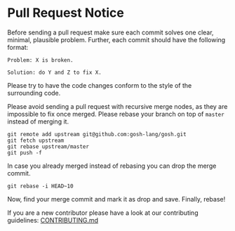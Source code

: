 # Pull Request Notice

Before sending a pull request make sure each commit solves one clear, minimal,
plausible problem. Further, each commit should have the following format:

```
Problem: X is broken.

Solution: do Y and Z to fix X.
```

Please try to have the code changes conform to the style of the surrounding code.

Please avoid sending a pull request with recursive merge nodes, as they
are impossible to fix once merged. Please rebase your branch on
top of `master` instead of merging it.

```
git remote add upstream git@github.com:gosh-lang/gosh.git
git fetch upstream
git rebase upstream/master
git push -f
```

In case you already merged instead of rebasing you can drop the merge commit.

```
git rebase -i HEAD~10
```

Now, find your merge commit and mark it as drop and save. Finally, rebase!

If you are a new contributor please have a look at our contributing guidelines:
[CONTRIBUTING.md](../CONTRIBUTING.md)
